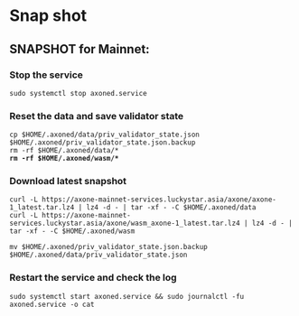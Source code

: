 # Snap shot

## SNAPSHOT for Mainnet:

### Stop the service

```
sudo systemctl stop axoned.service
```

### Reset the data and save validator state

<pre><code>cp $HOME/.axoned/data/priv_validator_state.json $HOME/.axoned/priv_validator_state.json.backup
rm -rf $HOME/.axoned/data/*
<strong>rm -rf $HOME/.axoned/wasm/*
</strong></code></pre>

### Download latest snapshot

```
curl -L https://axone-mainnet-services.luckystar.asia/axone/axone-1_latest.tar.lz4 | lz4 -d - | tar -xf - -C $HOME/.axoned/data
curl -L https://axone-mainnet-services.luckystar.asia/axone/wasm_axone-1_latest.tar.lz4 | lz4 -d - | tar -xf - -C $HOME/.axoned/wasm
```

```
mv $HOME/.axoned/priv_validator_state.json.backup $HOME/.axoned/data/priv_validator_state.json
```

### Restart the service and check the log

```
sudo systemctl start axoned.service && sudo journalctl -fu axoned.service -o cat
```

